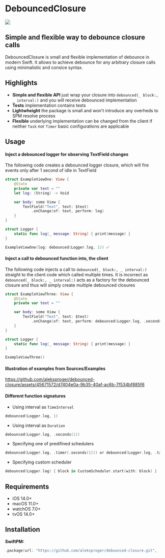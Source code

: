 # DebouncedClosure

[![](https://img.shields.io/endpoint?url=https%3A%2F%2Fswiftpackageindex.com%2Fapi%2Fpackages%2Faleksproger%2Fdebounced-closure%2Fbadge%3Ftype%3Dswift-versions)](https://swiftpackageindex.com/aleksproger/debounced-closure)

## Simple and flexible way to debounce closure calls

DebouncedClosure is small and flexible implementation of debounce in modern Swift. 
It allows to achieve debounce for any arbitrary closure calls using minimalistic and consice syntax.

## Highlights

* **Simple and flexible API** just wrap your closure into `debounced(_ block:, _ interval:)` and you will receive debounced implementation
* **Tests** implementation contains tests
* **Lightwheight** the package is small and won't introduce any overheds to SPM resolve process
* **Flexible** underlying implementation can be changed from the client if neither `Task` nor `Timer` basic configurations are applicable


## Usage

#### Inject a debounced logger for observing TextField changes

The following code creates a debounced logger closure, which will fire events only after 1 second of idle in TextField

```swift
struct ExampleViewOne: View {
    @State 
    private var text = ""
    let log: (String) -> Void

    var body: some View {
        TextField("Text", text: $text)
            .onChange(of: text, perform: log)
    }
}

struct Logger {
    static func log(_ message: String) { print(message) }
}

ExampleViewOne(log: debounced(Logger.log, 1)) ✅

```

#### Inject a call to debounced function into, the client

The following code injects a call to `debounced(_ block:, _ interval:)` straight to the client code which called multiple times. 
It is incorrect as `debounced(_ block:, _ interval:)` acts as a factory for the debounced closure and thus will simply create multiple debounced closures

```swift
struct ExampleViewThree: View {
    @State 
    private var text = ""

    var body: some View {
        TextField("Text", text: $text)
            .onChange(of: text, perform: debounced(Logger.log, .seconds(1))) ❌
    }
}

struct Logger {
    static func log(_ message: String) { print(message) }
}

ExampleViewThree()

```

#### Illustration of examples from Sources/Examples

https://github.com/aleksproger/debounced-closure/assets/45671572/d7404e0a-9b35-40af-ac6b-7f534bf885f6

#### Different function signatures

- Using interval as `TimeInterval`
```swift
debounced(Logger.log, 1)
```
- Using interval as `Duration`
```swift
debounced(Logger.log, .seconds(1))
```

- Specifying one of predifined schedulers
```swift
debounced(Logger.log, .timer(.seconds(1))) or debounced(Logger.log, .task(.seconds(1)))
```

- Specifying custom scheduler
```swift
debounced(Logger.log) { block in CustomScheduler.start(with: block) }
```

## Requirements

* iOS 14.0+
* macOS 11.0+
* watchOS 7.0+
* tvOS 14.0+

## Installation

**SwiftPM:**

```swift
.package(url: "https://github.com/aleksproger/debounced-closure.git", .upToNextMajor(from: "1.0.0"))
```
